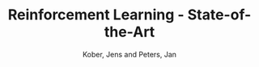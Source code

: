 ---
collection: other
permalink: /publications/Kober2012Chapter
pubtype: other 
title: "Reinforcement Learning - State-of-the-Art" 
author: "Kober, Jens and Peters, Jan" 
year: 2012
avenue:  
url: http://link.springer.com/chapter/10.1007/978-3-642-27645-3_18 
pages: 579--610 
code:  
video:  
abstract: 
---